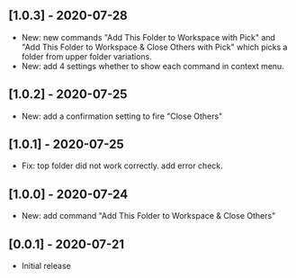 ## [1.0.3] - 2020-07-28

- New: new commands "Add This Folder to Workspace with Pick" and "Add This Folder to Workspace & Close Others with Pick" which picks a folder from upper folder variations.
- New: add 4 settings whether to show each command in context menu.

## [1.0.2] - 2020-07-25

- New: add a confirmation setting to fire "Close Others"

## [1.0.1] - 2020-07-25

- Fix: top folder did not work correctly. add error check.

## [1.0.0] - 2020-07-24

- New: add command "Add This Folder to Workspace & Close Others"

## [0.0.1] - 2020-07-21

- Initial release
